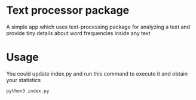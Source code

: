 # Text processor package
A simple app which uses text-processing package for analyzing a text and provide tiny details about word frequencies inside any text

# Usage

You could update index.py and run this command to execute it and obtain your statistics

```
python3 index.py
```
